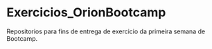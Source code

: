 # Exercicios_OrionBootcamp
Repositorios para fins de entrega de exercicio da primeira semana de Bootcamp.
